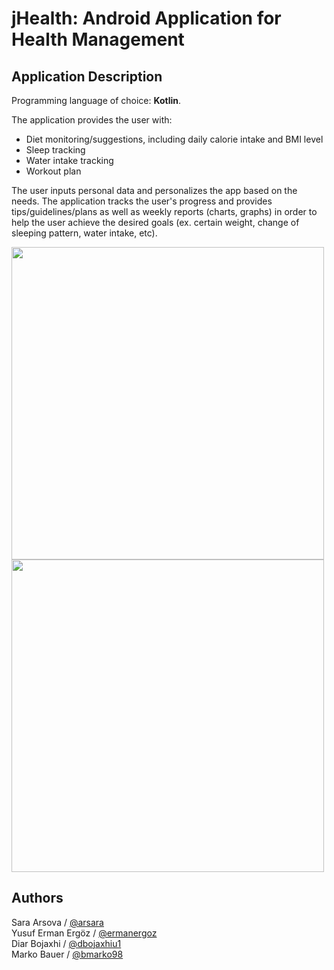 # jHealth: Android Application for Health Management
 
## Application Description

Programming language of choice: **Kotlin**.

The application provides the user with:

 - Diet monitoring/suggestions, including daily calorie intake and BMI level
 - Sleep tracking
 - Water intake tracking
 - Workout plan

The user inputs personal data and personalizes the app based on the needs. The application tracks the user's progress and provides tips/guidelines/plans as well as weekly reports (charts, graphs) in order to help the user achieve the desired goals (ex. certain weight, change of sleeping pattern, water intake, etc).

<p float="center">
	<img src="https://github.com/ermanergoz/jHealth/blob/master/assets/jHealth.png" height="500">
	<img src="https://github.com/ermanergoz/jHealth/blob/master/assets/jHealth2.png" height="500">
</p>


## Authors
Sara Arsova / [@arsara](https://github.com/arsara)  
Yusuf Erman Ergöz / [@ermanergoz](https://github.com/ermanergoz)  
Diar Bojaxhi / [@dbojaxhiu1](https://github.com/dbojaxhiu1)  
Marko Bauer / [@bmarko98](https://github.com/bmarko98)  
